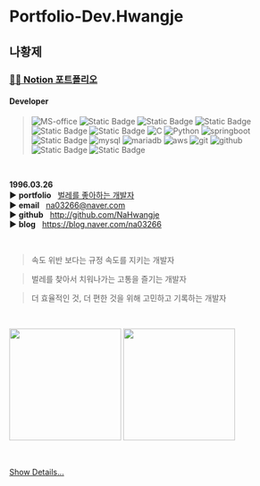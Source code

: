# Portfolio-Dev.Hwangje

## 나황제  

### [👨‍💻 Notion 포트폴리오](https://0326.notion.site/ver0-1-e646e86ba9d0440683142ed21132b2eb?pvs=4)

#### Developer
> <img alt="MS-office" src="https://img.shields.io/badge/Microsoft--Office-%23D83B01?style=flat-square&logo=microsoftoffice"> <img alt="Static Badge" src="https://img.shields.io/badge/Markdown-%23000000?style=flat-square&logo=markdown&logoColor=white"> <img alt="Static Badge" src="https://img.shields.io/badge/notion-%23000000?style=flat-square&logo=notion&logoColor=white">    <img alt="Static Badge" src="https://img.shields.io/badge/HTML5-%23E34F26?style=flat-square&logo=html5&logoColor=white"> <img alt="Static Badge" src="https://img.shields.io/badge/CSS3-%231572B6?style=flat-square&logo=css3&logoColor=white"> <img alt="Static Badge" src="https://img.shields.io/badge/JavaScript-%23F7DF1E?style=flat-square&logo=javascript&logoColor=white">   <img alt="C" src="https://img.shields.io/badge/C-%23A8B9CC?style=flat-square&logo=c&logoColor=white"> <img alt="Python" src="https://img.shields.io/badge/Python-%233776AB?style=flat-square&logo=python&logoColor=white"> <img alt="springboot" src="https://img.shields.io/badge/Spring--Boot-%236DB33F?style=flat-square&logo=springboot&logoColor=white">   <img alt="Static Badge" src="https://img.shields.io/badge/Gradle-%2302303A?style=flat-square&logo=gradle&logoColor=white">   <img alt="mysql" src="https://img.shields.io/badge/MySQL-%234479A1?style=flat-square&logo=mysql&logoColor=white"> <img alt="mariadb" src="https://img.shields.io/badge/MariaDB-%23003545?style=flat-square&logo=mariadb&logoColor=white"> <img alt="aws" src="https://img.shields.io/badge/AmazonAWS-%23232F3E?style=flat-square&logo=amazonaws">   <img alt="git" src="https://img.shields.io/badge/-Git-F05032?style=flat-square&logo=git&logoColor=white" />  <img alt="github" src="https://img.shields.io/badge/GitHub-%23181717?style=flat-square&logo=github"> <img alt="Static Badge" src="https://img.shields.io/badge/Visual_Studio_Code-%23007ACC?style=flat-square&logo=visualstudiocode&logoColor=white"> <img alt="Static Badge" src="https://img.shields.io/badge/Intellij_IDEA-%23000000?style=flat-square&logo=intellijidea&logoColor=white">  

 





<br/>

**1996.03.26**  
▶️ **portfolio**&nbsp;&nbsp;&nbsp;[벌레를 좋아하는 개발자](https://0326.notion.site/ver0-1-e646e86ba9d0440683142ed21132b2eb?pvs=4)  
▶️ **email**&nbsp;&nbsp;&nbsp;na03266@naver.com  
▶️ **github**&nbsp;&nbsp;&nbsp;http://github.com/NaHwangje  
▶️ **blog**&nbsp;&nbsp;&nbsp;https://blog.naver.com/na03266

<br/>

> 속도 위반 보다는 규정 속도를 지키는 개발자

> 벌레를 찾아서 치워나가는 고통을 즐기는 개발자

> 더 효율적인 것, 더 편한 것을 위해 고민하고 기록하는 개발자

<br/>


<img src="https://github-readme-stats.vercel.app/api?username=NaHwangje&theme=default&show_icons=true" height="200"> <img src="https://github-readme-stats.vercel.app/api/top-langs/?username=NaHwangje&layout=compact&theme=default" height="200"></a>




<br/>

[Show Details...](https://github.com/NaHwangje/Portfolio-Dev.Hwangje)
